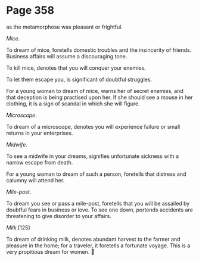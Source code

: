 # Page 358
as the metamorphose was pleasant or frightful.


_Mice_.


To dream of mice, foretells domestic troubles and the insincerity of friends.
Business affairs will assume a discouraging tone.


To kill mice, denotes that you will conquer your enemies.


To let them escape you, is significant of doubtful struggles.


For a young woman to dream of mice, warns her of secret enemies,
and that deception is being practised upon her. If she
should see a mouse in her clothing, it is a sign of scandal
in which she will figure.


_Microscope_.


To dream of a microscope, denotes you will experience failure
or small returns in your enterprises.


_Midwife_.


To see a midwife in your dreams, signifies unfortunate sickness
with a narrow escape from death.


For a young woman to dream of such a person, foretells that distress
and calumny will attend her.


_Mile-post_.


To dream you see or pass a mile-post, foretells that you
will be assailed by doubtful fears in business or love.
To see one down, portends accidents are threatening to give
disorder to your affairs.


_Milk_.[125]


To dream of drinking milk, denotes abundant harvest to the farmer and
pleasure in the home; for a traveler, it foretells a fortunate voyage.
This is a very propitious dream for women.
